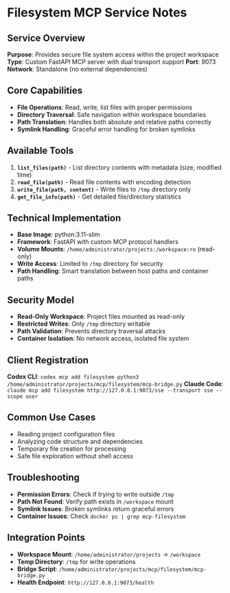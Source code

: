 # Filesystem MCP Service Notes

## Service Overview
**Purpose**: Provides secure file system access within the project workspace
**Type**: Custom FastAPI MCP server with dual transport support
**Port**: 9073
**Network**: Standalone (no external dependencies)

## Core Capabilities
- **File Operations**: Read, write, list files with proper permissions
- **Directory Traversal**: Safe navigation within workspace boundaries
- **Path Translation**: Handles both absolute and relative paths correctly
- **Symlink Handling**: Graceful error handling for broken symlinks

## Available Tools
1. **`list_files(path)`** - List directory contents with metadata (size, modified time)
2. **`read_file(path)`** - Read file contents with encoding detection
3. **`write_file(path, content)`** - Write files to `/tmp` directory only
4. **`get_file_info(path)`** - Get detailed file/directory statistics

## Technical Implementation
- **Base Image**: python:3.11-slim
- **Framework**: FastAPI with custom MCP protocol handlers
- **Volume Mounts**: `/home/administrator/projects:/workspace:ro` (read-only)
- **Write Access**: Limited to `/tmp` directory for security
- **Path Handling**: Smart translation between host paths and container paths

## Security Model
- **Read-Only Workspace**: Project files mounted as read-only
- **Restricted Writes**: Only `/tmp` directory writable
- **Path Validation**: Prevents directory traversal attacks
- **Container Isolation**: No network access, isolated file system

## Client Registration
**Codex CLI**: `codex mcp add filesystem python3 /home/administrator/projects/mcp/filesystem/mcp-bridge.py`
**Claude Code**: `claude mcp add filesystem http://127.0.0.1:9073/sse --transport sse --scope user`

## Common Use Cases
- Reading project configuration files
- Analyzing code structure and dependencies
- Temporary file creation for processing
- Safe file exploration without shell access

## Troubleshooting
- **Permission Errors**: Check if trying to write outside `/tmp`
- **Path Not Found**: Verify path exists in `/workspace` mount
- **Symlink Issues**: Broken symlinks return graceful errors
- **Container Issues**: Check `docker ps | grep mcp-filesystem`

## Integration Points
- **Workspace Mount**: `/home/administrator/projects` → `/workspace`
- **Temp Directory**: `/tmp` for write operations
- **Bridge Script**: `/home/administrator/projects/mcp/filesystem/mcp-bridge.py`
- **Health Endpoint**: `http://127.0.0.1:9073/health`